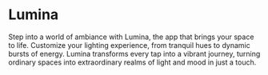 # Lumina
Step into a world of ambiance with Lumina, the app that brings your space to life. Customize your lighting experience, from tranquil hues to dynamic bursts of energy. Lumina transforms every tap into a vibrant journey, turning ordinary spaces into extraordinary realms of light and mood in just a touch.
